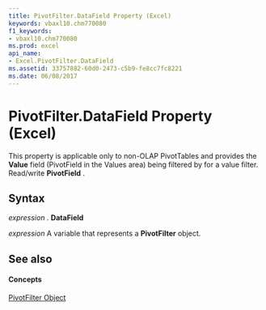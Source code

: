 ```yaml
---
title: PivotFilter.DataField Property (Excel)
keywords: vbaxl10.chm770080
f1_keywords:
- vbaxl10.chm770080
ms.prod: excel
api_name:
- Excel.PivotFilter.DataField
ms.assetid: 33757882-60d0-2473-c5b9-fe8cc7fc8221
ms.date: 06/08/2017
---
```



# PivotFilter.DataField Property (Excel)

This property is applicable only to non-OLAP PivotTables and provides the  **Value** field (PivotField in the Values area) being filtered by for a value filter. Read/write **PivotField** .


## Syntax

 _expression_ . **DataField**

 _expression_ A variable that represents a **PivotFilter** object.


## See also


#### Concepts


[PivotFilter Object](Excel.PivotFilter.md)

